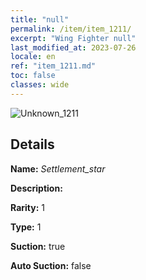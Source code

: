 ```yaml
---
title: "null"
permalink: /item/item_1211/
excerpt: "Wing Fighter null"
last_modified_at: 2023-07-26
locale: en
ref: "item_1211.md"
toc: false
classes: wide
---
```



 ![Unknown_1211](/images/item/Settlement_star_p.png)



## Details

 **Name:** *Settlement_star* 

 **Description:** 

 **Rarity:** 1 

 **Type:** 1 

 **Suction:** true 

 **Auto Suction:** false 


